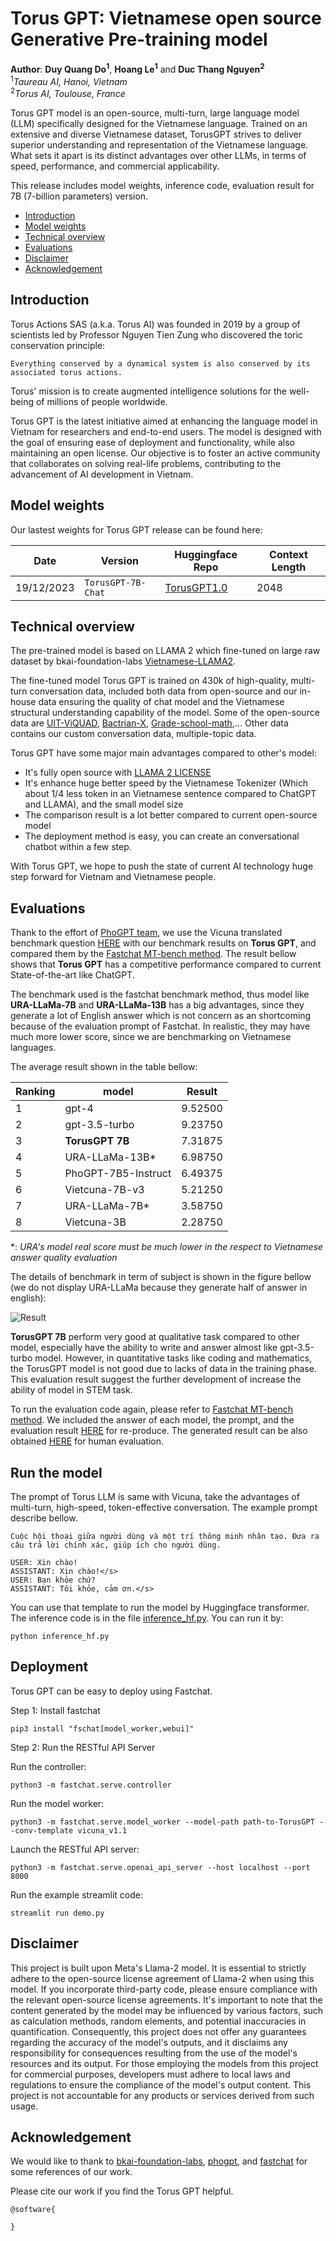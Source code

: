 # Torus GPT: Vietnamese open source Generative Pre-training model
**Author**: **Duy Quang Do<sup>1</sup>**, **Hoang Le<sup>1</sup>** and **Duc Thang Nguyen<sup>2</sup>**<br>
<sup>1</sup>*Taureau AI, Hanoi, Vietnam*<br>
<sup>2</sup>*Torus AI, Toulouse, France*


Torus GPT model is an open-source, multi-turn, large language model (LLM) specifically designed for the Vietnamese language. Trained on an extensive and diverse Vietnamese dataset, TorusGPT strives to deliver superior understanding and representation of the Vietnamese language. What sets it apart is its distinct advantages over other LLMs, in terms of speed, performance, and commercial applicability.

This release includes model weights, inference code, evaluation result for 7B (7-billion parameters) version.

- [Introduction](#introduction)
- [Model weights](#model-weights)
- [Technical overview](#technical-overview)
- [Evaluations](#evaluations)
- [Disclaimer](#disclaimer)
- [Acknowledgement](#acknowledgement)

## Introduction

Torus Actions SAS (a.k.a. Torus AI) was founded in 2019 by a group of scientists led by Professor Nguyen Tien Zung who discovered the toric conservation principle:
```
Everything conserved by a dynamical system is also conserved by its associated torus actions.
```
Torus' mission is to create augmented intelligence solutions for the well-being of millions of people worldwide.

Torus GPT is the latest initiative aimed at enhancing the language model in Vietnam for researchers and end-to-end users. The model is designed with the goal of ensuring ease of deployment and functionality, while also maintaining an open license. Our objective is to foster an active community that collaborates on solving real-life problems, contributing to the advancement of AI development in Vietnam.

## Model weights

Our lastest weights for Torus GPT release can be found here:

| Date  | Version | Huggingface Repo | Context Length |
| ------------- | ------------- |------------- |------------- |
| 19/12/2023  | ```TorusGPT-7B-Chat```  |[TorusGPT1.0](https://huggingface.co/allbyai/torusgpt-7b-v1.0) | 2048 |


## Technical overview

The pre-trained model is based on LLAMA 2 which fine-tuned on large raw dataset by bkai-foundation-labs [Vietnamese-LLAMA2](https://huggingface.co/bkai-foundation-models/vietnamese-llama2-7b-40GB).

The fine-tuned model Torus GPT is trained on 430k of high-quality, multi-turn conversation data, included both data from open-source and our in-house data ensuring the quality of chat model and the Vietnamese structural understanding capability of the model. Some of the open-source data are [UIT-ViQUAD](https://paperswithcode.com/dataset/uit-viquad), [Bactrian-X](https://huggingface.co/datasets/MBZUAI/Bactrian-X), [Grade-school-math](https://github.com/openai/grade-school-math),... Other data contains our custom conversation data, multiple-topic data.

Torus GPT have some major main advantages compared to other's model:

- It's fully open source with [LLAMA 2 LICENSE](https://github.com/facebookresearch/llama)
- It's enhance huge better speed by the Vietnamese Tokenizer (Which about 1/4 less token in an Vietnamese sentence compared to ChatGPT and LLAMA), and the small model size
- The comparison result is a lot better compared to current open-source model
- The deployment method is easy, you can create an conversational chatbot within a few step.

With Torus GPT, we hope to push the state of current AI technology huge step forward for Vietnam and Vietnamese people.

## Evaluations

Thank to the effort of [PhoGPT team](https://github.com/VinAIResearch/PhoGPT), we use the Vicuna translated benchmark question [HERE](https://docs.google.com/spreadsheets/d/122ldeXuBmLSFFqaFbflj82VyYTKL-Qc2hZiTI9csc-Q/edit#gid=44668470) with our benchmark results on **Torus GPT**, and compared them by the [Fastchat MT-bench method](https://github.com/lm-sys/FastChat/tree/main/fastchat/llm_judge). The result bellow shows that **Torus GPT** has a competitive performance compared to current State-of-the-art like ChatGPT.

The benchmark used is the fastchat benchmark method, thus model like **URA-LLaMa-7B** and  **URA-LLaMa-13B** has a big advantages, since they generate a lot of English answer which is not concern as an shortcoming because of the evaluation prompt of Fastchat. In realistic, they may have much more lower score, since we are benchmarking on Vietnamese languages.

The average result shown in the table bellow:

Ranking | model          | Result   |
| ------------- | ------------- | ------------- |
1|gpt-4          |      9.52500 |
2|gpt-3.5-turbo         |     9.23750   |
3|**TorusGPT 7B**         |    7.31875   |
4|URA-LLaMa-13B*     |   6.98750   |
5|PhoGPT-7B5-Instruct|  6.49375   |
6|Vietcuna-7B-v3      | 5.21250   |
7|URA-LLaMa-7B*       |  3.58750   |
8|Vietcuna-3B        |  2.28750   |

*: *URA's model real score must be much lower in the respect to Vietnamese answer quality evaluation*

The details of benchmark in term of subject is shown in the figure bellow (we do not display URA-LLaMa because they generate half of answer in english):

![Result](result.png)

**TorusGPT 7B** perform very good at qualitative task compared to other model, especially have the ability to write and answer almost like gpt-3.5-turbo model. However, in quantitative tasks like coding and mathematics, the TorusGPT model is not good due to lacks of data in the training phase. This evaluation result suggest the further development of increase the ability of model in STEM task.

To run the evaluation code again, please refer to [Fastchat MT-bench method](https://github.com/lm-sys/FastChat/tree/main/fastchat/llm_judge). We included the answer of each model, the prompt, and the evaluation result [HERE](https://huggingface.co/allbyai/torusgpt-7b-v1.0/tree/main/mt_bench) for re-produce. The generated result can be also obtained [HERE](https://docs.google.com/spreadsheets/d/1S1UmfImrLKFtxRmdX6B5plnIIyh3RiOr/edit?usp=sharing&ouid=102198682273617686649&rtpof=true&sd=true) for human evaluation.

## Run the model

The prompt of Torus LLM is same with Vicuna, take the advantages of multi-turn, high-speed, token-effective conversation. The example prompt describe bellow.

```
Cuộc hội thoại giữa người dùng và một trí thông minh nhân tạo. Đưa ra câu trả lời chính xác, giúp ích cho người dùng.

USER: Xin chào!
ASSISTANT: Xin chào!</s>
USER: Bạn khỏe chứ?
ASSISTANT: Tôi khỏe, cảm ơn.</s>
```

You can use that template to run the model by Huggingface transformer. The inference code is in the file [inference_hf.py](inference_hf.py). You can run it by:

```
python inference_hf.py
```

## Deployment

Torus GPT can be easy to deploy using Fastchat.

Step 1: Install fastchat
```
pip3 install "fschat[model_worker,webui]"
```

Step 2: Run the RESTful API Server

Run the controller:
```
python3 -m fastchat.serve.controller
```

Run the model worker:
```
python3 -m fastchat.serve.model_worker --model-path path-to-TorusGPT --conv-template vicuna_v1.1
```

Launch the RESTful API server:
```
python3 -m fastchat.serve.openai_api_server --host localhost --port 8000
```

Run the example streamlit code:
```
streamlit run demo.py
```

## Disclaimer

This project is built upon Meta's Llama-2 model. It is essential to strictly adhere to the open-source license agreement of Llama-2 when using this model. If you incorporate third-party code, please ensure compliance with the relevant open-source license agreements. It's important to note that the content generated by the model may be influenced by various factors, such as calculation methods, random elements, and potential inaccuracies in quantification. Consequently, this project does not offer any guarantees regarding the accuracy of the model's outputs, and it disclaims any responsibility for consequences resulting from the use of the model's resources and its output. For those employing the models from this project for commercial purposes, developers must adhere to local laws and regulations to ensure the compliance of the model's output content. This project is not accountable for any products or services derived from such usage.

## Acknowledgement

We would like to thank to [bkai-foundation-labs](https://huggingface.co/bkai-foundation-models/vietnamese-llama2-7b-40GB), [phogpt](https://github.com/VinAIResearch/PhoGPT), and [fastchat](https://github.com/lm-sys/FastChat/tree/main) for some references of our work.

Please cite our work if you find the Torus GPT helpful.

```
@software{

}
```